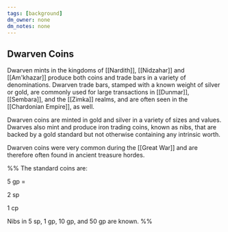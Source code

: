 ```yaml
---
tags: [background]
dm_owner: none
dm_notes: none
---
```

## Dwarven Coins

Dwarven mints in the kingdoms of [[Nardith]], [[Nidzahar]] and [[Am'khazar]] produce both coins and trade bars in a variety of denominations. Dwarven trade bars, stamped with a known weight of silver or gold, are commonly used for large transactions in [[Dunmar]], [[Sembara]], and the [[Zimka]] realms, and are often seen in the [[Chardonian Empire]], as well. 

Dwarven coins are minted in gold and silver in a variety of sizes and values. Dwarves also mint and produce iron trading coins, known as nibs, that are backed by a gold standard but not otherwise containing any intrinsic worth.

Dwarven coins were very common during the [[Great War]] and are therefore often found in ancient treasure hordes.

%%
The standard coins are:

5 gp =

2 sp

1 cp

 Nibs in 5 sp, 1 gp, 10 gp, and 50 gp are known.
%%